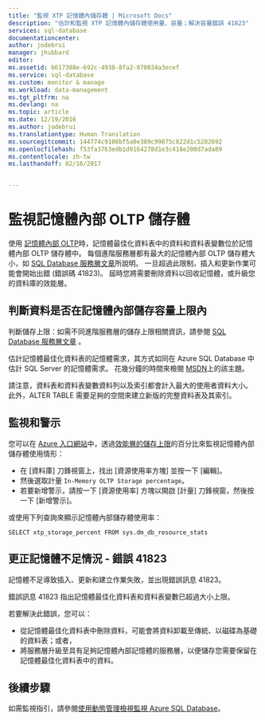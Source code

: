```yaml
---
title: "監視 XTP 記憶體內儲存體 | Microsoft Docs"
description: "估計和監視 XTP 記憶體內儲存體使用量、容量；解決容量錯誤 41823"
services: sql-database
documentationcenter: 
author: jodebrui
manager: jhubbard
editor: 
ms.assetid: b617308e-692c-4938-8fa2-070034a3ecef
ms.service: sql-database
ms.custom: monitor & manage
ms.workload: data-management
ms.tgt_pltfrm: na
ms.devlang: na
ms.topic: article
ms.date: 12/19/2016
ms.author: jodebrui
ms.translationtype: Human Translation
ms.sourcegitcommit: 144774c9106bf5a0e389c99075c822d1c5282692
ms.openlocfilehash: f53fa3763edb1d9164278d1e3c418e200d7ada89
ms.contentlocale: zh-tw
ms.lasthandoff: 02/16/2017


---
```

# <a name="monitor-in-memory-oltp-storage"></a>監視記憶體內部 OLTP 儲存體
使用 [記憶體內部 OLTP](sql-database-in-memory.md)時，記憶體最佳化資料表中的資料和資料表變數位於記憶體內部 OLTP 儲存體中。 每個進階服務層都有最大的記憶體內部 OLTP 儲存體大小，如 [SQL Database 服務層文章](sql-database-service-tiers.md#single-database-service-tiers-and-performance-levels)所說明。 一旦超過此限制，插入和更新作業可能會開始出錯 (錯誤碼 41823)。 屆時您將需要刪除資料以回收記憶體，或升級您的資料庫的效能層。

## <a name="determine-whether-data-will-fit-within-the-in-memory-storage-cap"></a>判斷資料是否在記憶體內部儲存容量上限內
判斷儲存上限：如需不同進階服務層的儲存上限相關資訊，請參閱 [SQL Database 服務層文章](sql-database-service-tiers.md#single-database-service-tiers-and-performance-levels) 。

估計記憶體最佳化資料表的記憶體需求，其方式如同在 Azure SQL Database 中估計 SQL Server 的記憶體需求。 花幾分鐘的時間來檢閱 [MSDN](https://msdn.microsoft.com/library/dn282389.aspx)上的該主題。

請注意，資料表和資料表變數資料列以及索引都會計入最大的使用者資料大小。 此外，ALTER TABLE 需要足夠的空間來建立新版的完整資料表及其索引。

## <a name="monitoring-and-alerting"></a>監視和警示
您可以在 [Azure 入口網站](https://portal.azure.com/)中，透過[效能層的儲存上限](sql-database-service-tiers.md#single-database-service-tiers-and-performance-levels)的百分比來監視記憶體內部儲存體使用情形： 

* 在 [資料庫] 刀鋒視窗上，找出 [資源使用率方塊] 並按一下 [編輯]。
* 然後選取計量 `In-Memory OLTP Storage percentage`。
* 若要新增警示，請按一下 [資源使用率] 方塊以開啟 [計量] 刀鋒視窗，然後按一下 [新增警示]。

或使用下列查詢來顯示記憶體內部儲存體使用率：

    SELECT xtp_storage_percent FROM sys.dm_db_resource_stats


## <a name="correct-out-of-memory-situations---error-41823"></a>更正記憶體不足情況 - 錯誤 41823
記憶體不足導致插入、更新和建立作業失敗，並出現錯誤訊息 41823。

錯誤訊息 41823 指出記憶體最佳化資料表和資料表變數已超過大小上限。

若要解決此錯誤，您可以：

* 從記憶體最佳化資料表中刪除資料，可能會將資料卸載至傳統、以磁碟為基礎的資料表；或者，
* 將服務層升級至具有足夠記憶體內部記憶體的服務層，以便儲存您需要保留在記憶體最佳化資料表中的資料。

## <a name="next-steps"></a>後續步驟
如需監視指引，請參閱[使用動態管理檢視監視 Azure SQL Database](sql-database-monitoring-with-dmvs.md)。


